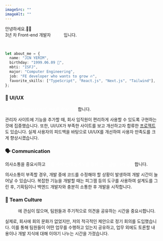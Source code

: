 ```yaml
---
imageSrc: ""
imageAlt: ""
---
```


안녕하세요.👋🏼<br>
3년 차 Front-end 개발자 <span style="color: #fff">진예림</span>입니다.

<br>

```ts
let about_me = {
  name: "JIN YERIM",
  birthday: "1999.06.09 🐰",
  mbti: "ISFJ",
  major: "Computer Engineering",
  job: "FE developer who wants to grow 🔥",
  favorite_skills: ["TypeScript", "React.js", "Next.js", "Tailwind"],
};
```

### 🤔 UI/UX

<span style="color: #fff">사용자 관점에서 UI/UX 개선을 항상 고민</span>합니다.

관리자 사이트에 기능을 추가할 때, 회사 임직원이 편리하게 사용할 수 있도록 구현하는 것에 집중했습니다. 또한, UI/UX가 부족한 사이트를 보고 개선하고자 합류한 [프로젝트](/project/maplescouter/)도 있습니다. 실제 사용자의 피드백을 바탕으로 UI/UX를 개선하여 사용자 만족도를 크게 향상시켰습니다.

### 🗣️ Communication

의사소통을 중요시하고 <span style="color: #fff">개발 시작 전에 설계도를 통해 큰 그림을 그려 공유</span>합니다.

의사소통이 부족할 경우, 개발 중에 코드를 수정해야 할 상황이 발생하여 개발 시간이 늘어날 수 있습니다. 복잡한 기능을 개발할 때는 피그잼 등의 도구를 사용하여 설계도를 그린 후, 기획팀이나 백엔드 개발자와 충분히 소통한 후 개발을 시작합니다.

### 👥 Team Culture

<span style="color: #fff">팀 문화</span>에 관심이 많으며, 팀원들과 주기적으로 의견을 공유하는 시간을 중요시합니다.

실제로, 회사에 회의 문화가 없었지만, 저의 적극적인 제안으로 정기 회의를 도입했습니다. 이를 통해 팀원들이 어떤 업무를 수행하고 있는지 공유하고, 업무 외에도 토론할 내용이나 개발 지식에 대해 이야기 나누는 시간을 가졌습니다.
